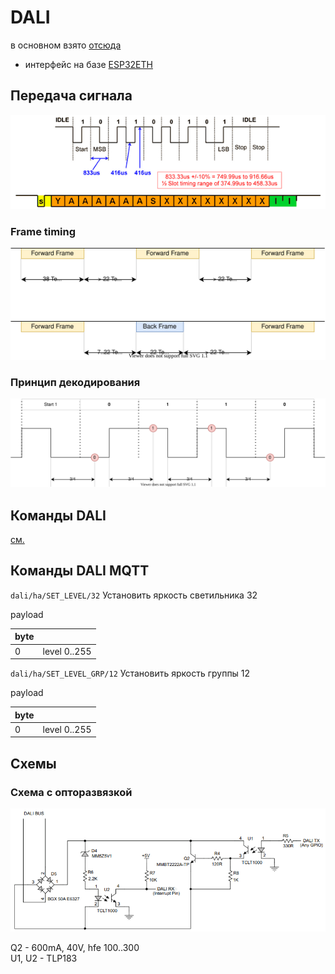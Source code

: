 # DALI

в основном взято [отсюда](01465a.pdf)

* интерфейс на базе [ESP32ETH](esp32eth/readme.md)

## Передача сигнала

![](dali_transmission.png)

### Frame timing

![](frame_timing.svg)

### Принцип декодирования

![](decoding.svg)


## Команды DALI

[см.](command.md)

## Команды DALI MQTT

`dali/ha/SET_LEVEL/32` Установить яркость светильника 32

payload

| byte |  |
| ---- | ----|
| 0 | level 0..255 |

`dali/ha/SET_LEVEL_GRP/12` Установить яркость группы 12

payload

| byte |  |
| ---- | ----|
| 0 | level 0..255 |

## Схемы

### Схема с опторазвязкой

![](opto_schematic.png)

Q2 - 600mA, 40V, hfe 100..300  
U1, U2 - TLP183